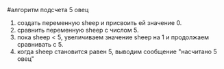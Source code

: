 #алгоритм подсчета 5 овец
1. создать переменную sheep и присвоить ей значение 0.
2. сравнить переменную sheep с числом 5.
3. пока sheep < 5, увеличиваем значение sheep на 1 и продолжаем сравнивать с 5.
4. когда sheep становится равен 5, выводим сообщение "насчитано 5 овец" 